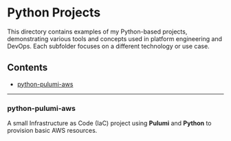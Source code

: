 # Python Projects

This directory contains examples of my Python-based projects, demonstrating various tools and concepts used in platform engineering and DevOps. Each subfolder focuses on a different technology or use case.

## Contents

- [python-pulumi-aws](#python-pulumi-aws)

---

### python-pulumi-aws

A small Infrastructure as Code (IaC) project using **Pulumi** and **Python** to provision basic AWS resources.
